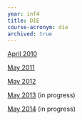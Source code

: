 ```yaml
---
year: inf4
title: DIE
course-acronym: die
archived: true
---
```


[April 2010](https://docs.google.com/document/d/1SmITSKmergIbr5QPqslkwRXC_CB1xFeKpb76kkBpcAA/edit?usp=sharing)

[May 2011](https://docs.google.com/document/d/1pftOjLjVJpWCbEP4iGibNP3nY8K58dLKgWho8TYzu4I/edit?usp=sharing)

[May 2012](https://docs.google.com/document/d/1l8T_DaikM69e1OH72hdKP9OnIfphNuHliK5_4aAjp0g/edit?usp=sharing)

[May 2013](https://docs.google.com/document/d/10zSKvpaNNMvw6cVEWLOyIpyG04rHZlUtoNOX730Sgxo/edit?usp=sharing) (in progress)

[May 2014](https://docs.google.com/document/d/1SHEaFL2Z2wQdNoEO-lVaZrAcR_nGmRmrK7V_gDD3Xo8/edit?usp=sharing) (in progress)
